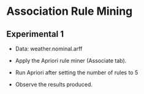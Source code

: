 # Association Rule Mining
## Experimental 1

+ Data: weather.nominal.arff 

+ Apply the Apriori rule miner (Associate tab).

+ Run Apriori after setting the number of rules to 5 

+ Observe the results produced. 
